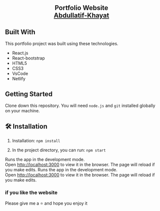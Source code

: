 <h2 align="center">
  Portfolio Website<br/>
  <a href="https://abdullatif-khayat.netlify.app/" target="_blank">Abdullatif-Khayat</a>
</h2>

## Built With

This portfolio project was built using these technologies.

- React.js
- React-bootstrap
- HTML5
- CSS3
- VsCode
- Netlify

## Getting Started

Clone down this repository. You will need `node.js` and `git` installed globally on your machine.

## 🛠 Installation

1. Installation: `npm install`

2. In the project directory, you can run: `npm start`

Runs the app in the development mode.\
Open [http://localhost:3000](http://localhost:3000) to view it in the browser.
The page will reload if you make edits.
Runs the app in the development mode.\
Open [http://localhost:3000](http://localhost:3000) to view it in the browser.
The page will reload if you make edits.

### if you like the website 
Please give me a ⭐ and hope you enjoy it 
